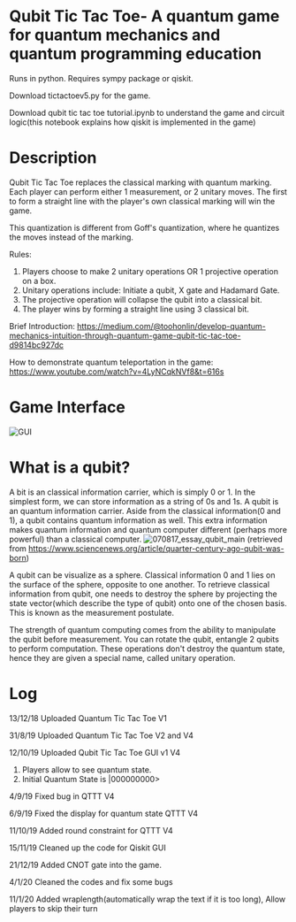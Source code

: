 # Qubit Tic Tac Toe- A quantum game for quantum mechanics and quantum programming education
Runs in python. Requires sympy package or qiskit. 

Download tictactoev5.py for the game.

Download qubit tic tac toe tutorial.ipynb to understand the game and circuit logic(this notebook explains how qiskit is implemented in the game)
# Description
Qubit Tic Tac Toe replaces the classical marking with quantum marking. Each player can perform either 1 measurement, or 2 unitary moves. The first to form a straight line with the player's own classical marking will win the game.

This quantization is different from Goff's quantization, where he quantizes the moves instead of the marking.

Rules: 
1. Players choose to make 2 unitary operations OR 1 projective operation on a box.
2. Unitary operations include: Initiate a qubit, X gate and Hadamard Gate.
3. The projective operation will collapse the qubit into a classical bit.
4. The player wins by forming a straight line using 3 classical bit. 

Brief Introduction: https://medium.com/@toohonlin/develop-quantum-mechanics-intuition-through-quantum-game-qubit-tic-tac-toe-d9814bc927dc

How to demonstrate quantum teleportation in the game: https://www.youtube.com/watch?v=4LyNCqkNVf8&t=616s
# Game Interface
![GUI](https://user-images.githubusercontent.com/37786219/66732018-ca659d80-ee8c-11e9-96c2-42d7c5c7f2f1.png)


# What is a qubit?
A bit is an classical information carrier, which is simply 0 or 1. In the simplest form, we can store information as a string of 0s and 1s. A qubit is an quantum information carrier. Aside from the classical information(0 and 1), a qubit contains quantum information as well. This extra information makes quantum information and quantum computer different (perhaps more powerful) than a classical computer. 
![070817_essay_qubit_main](https://user-images.githubusercontent.com/37786219/66759347-a9c03680-eed2-11e9-8747-4bde8b383093.png)
(retrieved from https://www.sciencenews.org/article/quarter-century-ago-qubit-was-born)

A qubit can be visualize as a sphere. Classical information 0 and 1 lies on the surface of the sphere, opposite to one another. To retrieve classical information from qubit, one needs to destroy the sphere by projecting the state vector(which describe the type of qubit) onto one of the chosen basis. This is known as the measurement postulate.

The strength of quantum computing comes from the ability to manipulate the qubit before measurement. You can rotate the qubit, entangle 2 qubits to perform computation. These operations don't destroy the quantum state, hence they are given a special name, called unitary operation. 

# Log
13/12/18 Uploaded Quantum Tic Tac Toe V1 

31/8/19 Uploaded Quantum Tic Tac Toe V2 and V4

12/10/19 Uploaded Qubit Tic Tac Toe GUI v1
V4 
1. Players allow to see quantum state.
2. Initial Quantum State is |000000000> 

4/9/19 Fixed bug in QTTT V4

6/9/19 Fixed the display for quantum state QTTT V4

11/10/19 Added round constraint for QTTT V4

15/11/19 Cleaned up the code for Qiskit GUI

21/12/19 Added CNOT gate into the game. 

4/1/20 Cleaned the codes and fix some bugs

11/1/20 Added wraplength(automatically wrap the text if it is too long), Allow players to skip their turn
